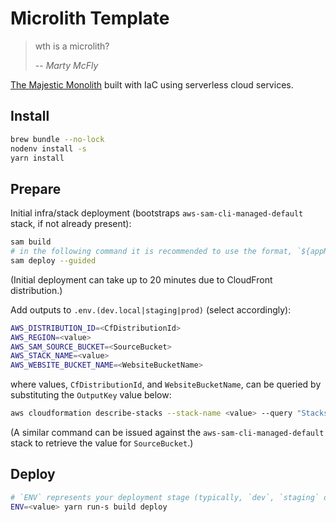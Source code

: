 # Microlith Template

> wth is a microlith?
>
> -- <cite>Marty McFly</cite>

[The Majestic Monolith](https://m.signalvnoise.com/the-majestic-monolith/) built with IaC using serverless cloud services.

## Install

```sh
brew bundle --no-lock
nodenv install -s
yarn install
```

## Prepare

Initial infra/stack deployment (bootstraps `aws-sam-cli-managed-default` stack, if not already present):

```sh
sam build
# in the following command it is recommended to use the format, `${appName}-${stageName}`, for 'Stack Name'
sam deploy --guided
```

(Initial deployment can take up to 20 minutes due to CloudFront distribution.)

Add outputs to `.env.(dev.local|staging|prod)` (select accordingly):

```sh
AWS_DISTRIBUTION_ID=<CfDistributionId>
AWS_REGION=<value>
AWS_SAM_SOURCE_BUCKET=<SourceBucket>
AWS_STACK_NAME=<value>
AWS_WEBSITE_BUCKET_NAME=<WebsiteBucketName>
```

where values, `CfDistributionId`, and `WebsiteBucketName`, can be queried by substituting the `OutputKey` value below:

```sh
aws cloudformation describe-stacks --stack-name <value> --query "Stacks[0].Outputs[?OutputKey=='...'].OutputValue" --output text
```

(A similar command can be issued against the `aws-sam-cli-managed-default` stack to retrieve the value for `SourceBucket`.)

## Deploy

```sh
# `ENV` represents your deployment stage (typically, `dev`, `staging` or `prod`).
ENV=<value> yarn run-s build deploy
```
